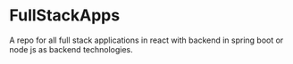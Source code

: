 # FullStackApps
A repo for all full stack applications in react with backend in spring boot or node js as backend technologies.
